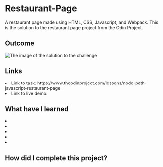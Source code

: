 # Restaurant-Page

A restaurant page made using HTML, CSS, Javascript, and Webpack. This is the solution to the restaurant page project from the Odin Project.

<h2> Outcome </h2>

<img src="https://i.imgur.com/yInx9ir.png" alt="The image of the solution to the challenge">

<h2> Links </h2>

<li> Link to task: https://www.theodinproject.com/lessons/node-path-javascript-restaurant-page </li>
<li> Link to live demo:  </li>

<h2> What have I learned </h2>

<li> </li>
<li> </li>
<li> </li>
<li> </li>
<li> </li>

<h2> How did I complete this project? </h2>

<p>  </p>
